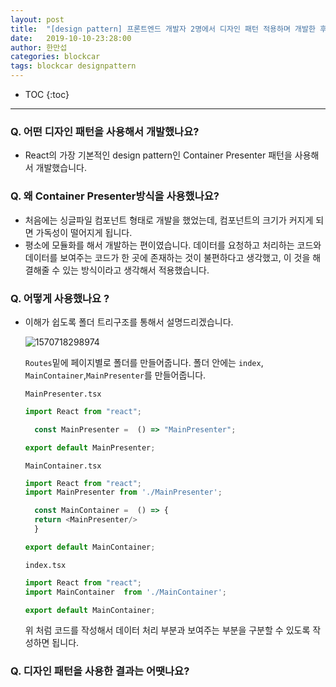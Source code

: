 ```yaml
---
layout: post
title:  "[design pattern] 프론트엔드 개발자 2명에서 디자인 패턴 적용하며 개발한 후기"
date:   2019-10-10-23:28:00
author: 한만섭
categories: blockcar
tags: blockcar designpattern 
---
```




* TOC
{:toc}


***



### Q. 어떤 디자인 패턴을 사용해서 개발했나요? 

- React의 가장 기본적인 design pattern인 Container Presenter 패턴을 사용해서 개발했습니다. 



### Q. 왜 Container Presenter방식을 사용했나요?

- 처음에는 싱글파일 컴포넌트 형태로 개발을 했었는데, 컴포넌트의 크기가 커지게 되면 가독성이 떨어지게 됩니다. 
- 평소에 모듈화를 해서 개발하는 편이였습니다. 데이터를 요청하고 처리하는 코드와 데이터를 보여주는 코드가 한 곳에 존재하는 것이 불편하다고 생각했고, 이 것을 해결해줄 수 있는 방식이라고 생각해서 적용했습니다. 



### Q. 어떻게 사용했나요 ?

- 이해가 쉽도록 폴더 트리구조를 통해서 설명드리겠습니다.  

  ![1570718298974](../../../../assets/image/1570718298974.png)

  `Routes`밑에 페이지별로 폴더를 만들어줍니다. 폴더 안에는 `index`, `MainContainer`,`MainPresenter`를 만들어줍니다.  

  `MainPresenter.tsx`

  ```js
  import React from "react";
  
    const MainPresenter =  () => "MainPresenter";
  
  export default MainPresenter;
  
  ```

  

  `MainContainer.tsx`

  ```js
  import React from "react";
  import MainPresenter from './MainPresenter';
  
    const MainContainer =  () => {
    return <MainPresenter/>
    }
  
  export default MainContainer;
  
  ```

  

  `index.tsx`

  ```js
  import React from "react";
  import MainContainer  from './MainContainer';
  
  export default MainContainer;
  ```

  

  위 처럼 코드를 작성해서 데이터 처리 부분과 보여주는 부분을 구분할 수 있도록 작성하면 됩니다.  



### Q. 디자인 패턴을 사용한 결과는 어땟나요? 


